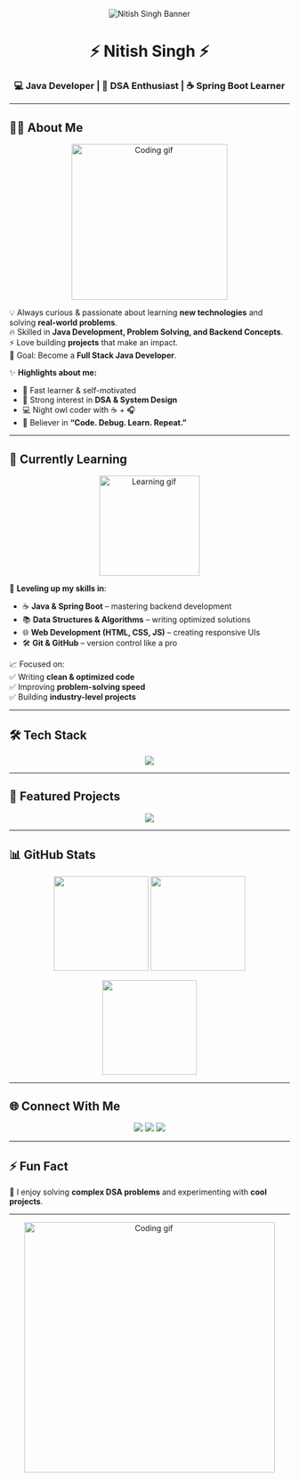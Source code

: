 <!-- Profile Banner -->
<p align="center">
  <img src="https://i.ibb.co/YTjQJ2F/github-header.png" alt="Nitish Singh Banner" />
</p>

<h1 align="center">⚡ Nitish Singh ⚡</h1>
<h3 align="center">💻 Java Developer | 🚀 DSA Enthusiast | ☕ Spring Boot Learner</h3>

---

## 👨‍💻 About Me  

<p align="center">
  <img src="https://media.giphy.com/media/qgQUggAC3Pfv687qPC/giphy.gif" width="280" alt="Coding gif"/>
</p>

💡 Always curious & passionate about learning **new technologies** and solving **real-world problems**.  
🔥 Skilled in **Java Development, Problem Solving, and Backend Concepts**.  
⚡ Love building **projects** that make an impact.  
🎯 Goal: Become a **Full Stack Java Developer**.  

✨ **Highlights about me:**  
- 🚀 Fast learner & self-motivated  
- 🧠 Strong interest in **DSA & System Design**  
- 💻 Night owl coder with ☕ + 🎧  
- 🌟 Believer in **“Code. Debug. Learn. Repeat.”**  

---

## 📘 Currently Learning  

<p align="center">
  <img src="https://media.giphy.com/media/WUlplcMpOCEmTGBtBW/giphy.gif" width="180" alt="Learning gif"/>
</p>

🚀 **Leveling up my skills in**:  
- ☕ **Java & Spring Boot** – mastering backend development  
- 📚 **Data Structures & Algorithms** – writing optimized solutions  
- 🌐 **Web Development (HTML, CSS, JS)** – creating responsive UIs  
- 🛠 **Git & GitHub** – version control like a pro  

📈 Focused on:  
✅ Writing **clean & optimized code**  
✅ Improving **problem-solving speed**  
✅ Building **industry-level projects**  

---

## 🛠️ Tech Stack  

<p align="center">
  <img src="https://skillicons.dev/icons?i=java,c,html,css,js,git,github,mysql" />
</p>

---

## 📂 Featured Projects  

<p align="center">
  <a href="#"><img src="(https://github.com/NitishSinghjtpr/Learning-java/blob/main/ATM%20management%20System/ATM.java)"/></a>
</p>

---

## 📊 GitHub Stats  

<p align="center">
  <img src="https://github-readme-stats.vercel.app/api?username=NitishSinghjtrpr&show_icons=true&theme=tokyonight&hide_border=true" height="170"/>
  <img src="https://github-readme-streak-stats.herokuapp.com/?user=NitishSinghjtrpr&theme=tokyonight&hide_border=true" height="170"/>
</p>

<p align="center">
  <img src="https://github-readme-stats.vercel.app/api/top-langs/?username=NitishSinghjtrpr&layout=compact&theme=tokyonight&hide_border=true" height="170"/>
</p>

---

## 🌐 Connect With Me  

<p align="center">
  <a href="mailto:nitishsinghjtrpr@gmail.com"><img src="https://img.shields.io/badge/-Gmail-D14836?style=for-the-badge&logo=gmail&logoColor=white"/></a>
  <a href="https://linkedin.com/in/your-link"><img src="https://img.shields.io/badge/-LinkedIn-0077B5?style=for-the-badge&logo=linkedin&logoColor=white"/></a>
  <a href="https://github.com/NitishSinghjtrpr"><img src="https://img.shields.io/badge/-GitHub-181717?style=for-the-badge&logo=github&logoColor=white"/></a>
</p>

---

## ⚡ Fun Fact  

🎯 I enjoy solving **complex DSA problems** and experimenting with **cool projects**.  

---

<p align="center">
  <img src="https://raw.githubusercontent.com/abhisheknaiidu/abhisheknaiidu/master/code.gif" width="450" alt="Coding gif">
</p>

